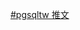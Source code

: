 <a class="twitter-timeline" height="1000" data-chrome="noborders noscrollbar nofooter" data-dnt="true" href="https://twitter.com/hashtag/pgsqltw" data-widget-id="913031727135772674">#pgsqltw 推文</a>
<script>!function(d,s,id){var js,fjs=d.getElementsByTagName(s)[0],p=/^http:/.test(d.location)?'http':'https';if(!d.getElementById(id)){js=d.createElement(s);js.id=id;js.src=p+"://platform.twitter.com/widgets.js";fjs.parentNode.insertBefore(js,fjs);}}(document,"script","twitter-wjs");</script>
          
          
